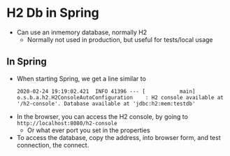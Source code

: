 # H2 Db in Spring

- Can use an inmemory database, normally H2
  - Normally not used in production, but useful for tests/local usage

## In Spring

- When starting Spring, we get a line similar to
  ```
  2020-02-24 19:19:02.421  INFO 41396 --- [           main] o.s.b.a.h2.H2ConsoleAutoConfiguration    : H2 console available at '/h2-console'. Database available at 'jdbc:h2:mem:testdb'
  ```
- In the browser, you can access the H2 console, by going to `http://localhost:8080/h2-console`
  - Or what ever port you set in the properties
- To access the database, copy the address, into browser form, and test connection, the connect.
